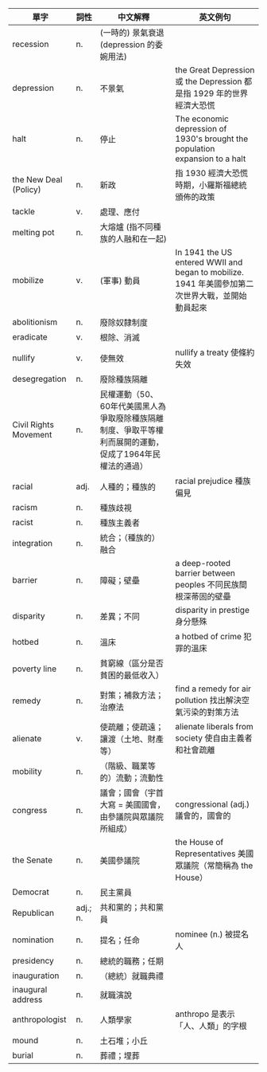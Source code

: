 | 單字 | 詞性 | 中文解釋 | 英文例句 |
| --- | --- | --- | --- |
| recession     | n.     | (一時的) 景氣衰退 (depression 的委婉用法)          |          |
| depression    | n.     | 不景氣         | the Great Depression 或 the Depression 都是指 1929 年的世界經濟大恐慌 |
| halt          | n.     | 停止           | The economic depression of 1930's brought the population expansion to a halt         |
| the New Deal (Policy)  | n.     | 新政           | 指 1930 經濟大恐慌時期，小羅斯福總統頒佈的政策 |
| tackle        | v.     | 處理、應付           |  |
| melting pot   | n.     | 大熔爐 (指不同種族的人融和在一起)        |          |
| mobilize   | v.     | (軍事) 動員        | In 1941 the US entered WWII and began to mobilize. 1941 年美國參加第二次世界大戰，並開始動員起來         |
| abolitionism   | n.     | 廢除奴隸制度         |          |
| eradicate   | v.     | 根除、消滅         |          |
| nullify       | v.     | 使無效         | nullify a treaty 使條約失效 |
| desegregation | n.     | 廢除種族隔離   |          |
| Civil Rights Movement | n.        | 民權運動（50、60年代美國黑人為爭取廢除種族隔離制度、爭取平等權利而展開的運動，促成了1964年民權法的通過） |                                                                          |
| racial                | adj.      | 人種的；種族的                                                           | racial prejudice 種族偏見                                                 |
| racism                | n.        | 種族歧視                                                                 |                                                                          |
| racist                | n.        | 種族主義者                                                               |                                                                          |
| integration           | n.        | 統合；（種族的）融合                                                     |                                                                          |
| barrier               | n.        | 障礙；壁壘                                                               | a deep-rooted barrier between peoples 不同民族間根深蒂固的壁壘             |
| disparity             | n.        | 差異；不同                                                               | disparity in prestige 身分懸殊                                             |
| hotbed                | n.        | 溫床                                                                     | a hotbed of crime 犯罪的溫床                                               |
| poverty line          | n.        | 貧窮線（區分是否貧困的最低收入）                                          |                                                                          |
| remedy                | n.        | 對策；補救方法；治療法                                                   | find a remedy for air pollution 找出解決空氣污染的對策方法                 |
| alienate              | v.        | 使疏離；使疏遠；讓渡（土地、財產等）                                     | alienate liberals from society 使自由主義者和社會疏離                       |
| mobility              | n.        | （階級、職業等的）流動；流動性                                           |                                                                          |
| congress              | n.        | 議會；國會（宇首大寫 = 美國國會，由參議院與眾議院所組成）                 | congressional (adj.) 議會的，國會的                                       |
| the Senate            | n.        | 美國參議院                                                               | the House of Representatives 美國眾議院（常簡稱為 the House）             |
| Democrat              | n.        | 民主黨員                                                                 |                                                                          |
| Republican            | adj.; n.  | 共和黨的；共和黨員                                                       |                                                                          |
| nomination            | n.        | 提名；任命                                                               | nominee (n.) 被提名人                                                     |
| presidency            | n.        | 總統的職務；任期                                                         |                                                                          |
| inauguration          | n.        | （總統）就職典禮                                                         |                                                                          |
| inaugural address     | n.        | 就職演說                                                                 |                                                                          |
| anthropologist        | n.        | 人類學家                                                                 |anthropo 是表示「人、人類」的字根     |
| mound                 | n.        | 土石堆；小丘                                                       |                                                                          |
| burial                | n.        | 葬禮；埋葬                                                               |                                                                          |
